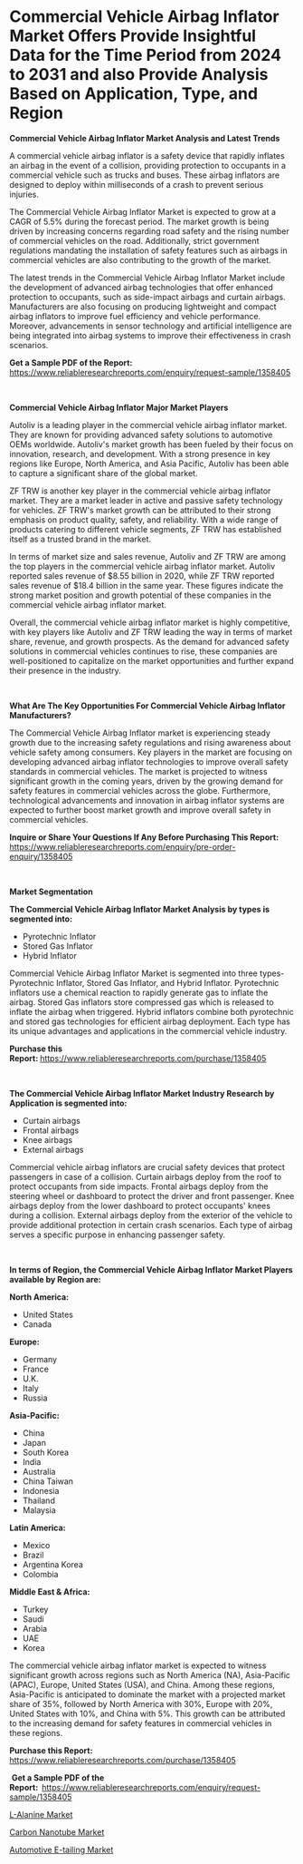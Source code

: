<p><h1>Commercial Vehicle Airbag Inflator Market Offers Provide Insightful Data for the Time Period from 2024 to 2031 and also Provide Analysis Based on Application, Type, and Region</h1></p><p><strong>Commercial Vehicle Airbag Inflator Market Analysis and Latest Trends</strong></p>
<p><p>A commercial vehicle airbag inflator is a safety device that rapidly inflates an airbag in the event of a collision, providing protection to occupants in a commercial vehicle such as trucks and buses. These airbag inflators are designed to deploy within milliseconds of a crash to prevent serious injuries. </p><p>The Commercial Vehicle Airbag Inflator Market is expected to grow at a CAGR of 5.5% during the forecast period. The market growth is being driven by increasing concerns regarding road safety and the rising number of commercial vehicles on the road. Additionally, strict government regulations mandating the installation of safety features such as airbags in commercial vehicles are also contributing to the growth of the market.</p><p>The latest trends in the Commercial Vehicle Airbag Inflator Market include the development of advanced airbag technologies that offer enhanced protection to occupants, such as side-impact airbags and curtain airbags. Manufacturers are also focusing on producing lightweight and compact airbag inflators to improve fuel efficiency and vehicle performance. Moreover, advancements in sensor technology and artificial intelligence are being integrated into airbag systems to improve their effectiveness in crash scenarios.</p></p>
<p><strong>Get a Sample PDF of the Report:&nbsp;</strong> <a href="https://www.reliableresearchreports.com/enquiry/request-sample/1358405">https://www.reliableresearchreports.com/enquiry/request-sample/1358405</a></p>
<p>&nbsp;</p>
<p><strong>Commercial Vehicle Airbag Inflator Major Market Players</strong></p>
<p><p>Autoliv is a leading player in the commercial vehicle airbag inflator market. They are known for providing advanced safety solutions to automotive OEMs worldwide. Autoliv's market growth has been fueled by their focus on innovation, research, and development. With a strong presence in key regions like Europe, North America, and Asia Pacific, Autoliv has been able to capture a significant share of the global market.</p><p>ZF TRW is another key player in the commercial vehicle airbag inflator market. They are a market leader in active and passive safety technology for vehicles. ZF TRW's market growth can be attributed to their strong emphasis on product quality, safety, and reliability. With a wide range of products catering to different vehicle segments, ZF TRW has established itself as a trusted brand in the market.</p><p>In terms of market size and sales revenue, Autoliv and ZF TRW are among the top players in the commercial vehicle airbag inflator market. Autoliv reported sales revenue of $8.55 billion in 2020, while ZF TRW reported sales revenue of $18.4 billion in the same year. These figures indicate the strong market position and growth potential of these companies in the commercial vehicle airbag inflator market.</p><p>Overall, the commercial vehicle airbag inflator market is highly competitive, with key players like Autoliv and ZF TRW leading the way in terms of market share, revenue, and growth prospects. As the demand for advanced safety solutions in commercial vehicles continues to rise, these companies are well-positioned to capitalize on the market opportunities and further expand their presence in the industry.</p></p>
<p>&nbsp;</p>
<p><strong>What Are The Key Opportunities For Commercial Vehicle Airbag Inflator Manufacturers?</strong></p>
<p><p>The Commercial Vehicle Airbag Inflator market is experiencing steady growth due to the increasing safety regulations and rising awareness about vehicle safety among consumers. Key players in the market are focusing on developing advanced airbag inflator technologies to improve overall safety standards in commercial vehicles. The market is projected to witness significant growth in the coming years, driven by the growing demand for safety features in commercial vehicles across the globe. Furthermore, technological advancements and innovation in airbag inflator systems are expected to further boost market growth and improve overall safety in commercial vehicles.</p></p>
<p><strong>Inquire or Share Your Questions If Any Before Purchasing This Report:</strong> <a href="https://www.reliableresearchreports.com/enquiry/pre-order-enquiry/1358405">https://www.reliableresearchreports.com/enquiry/pre-order-enquiry/1358405</a></p>
<p>&nbsp;</p>
<p><strong>Market Segmentation</strong></p>
<p><strong>The Commercial Vehicle Airbag Inflator Market Analysis by types is segmented into:</strong></p>
<p><ul><li>Pyrotechnic Inflator</li><li>Stored Gas Inflator</li><li>Hybrid Inflator</li></ul></p>
<p><p>Commercial Vehicle Airbag Inflator Market is segmented into three types- Pyrotechnic Inflator, Stored Gas Inflator, and Hybrid Inflator. Pyrotechnic inflators use a chemical reaction to rapidly generate gas to inflate the airbag. Stored Gas inflators store compressed gas which is released to inflate the airbag when triggered. Hybrid inflators combine both pyrotechnic and stored gas technologies for efficient airbag deployment. Each type has its unique advantages and applications in the commercial vehicle industry.</p></p>
<p><strong>Purchase this Report:&nbsp;</strong><a href="https://www.reliableresearchreports.com/purchase/1358405">https://www.reliableresearchreports.com/purchase/1358405</a></p>
<p>&nbsp;</p>
<p><strong>The Commercial Vehicle Airbag Inflator Market Industry Research by Application is segmented into:</strong></p>
<p><ul><li>Curtain airbags</li><li>Frontal airbags</li><li>Knee airbags</li><li>External airbags</li></ul></p>
<p><p>Commercial vehicle airbag inflators are crucial safety devices that protect passengers in case of a collision. Curtain airbags deploy from the roof to protect occupants from side impacts. Frontal airbags deploy from the steering wheel or dashboard to protect the driver and front passenger. Knee airbags deploy from the lower dashboard to protect occupants' knees during a collision. External airbags deploy from the exterior of the vehicle to provide additional protection in certain crash scenarios. Each type of airbag serves a specific purpose in enhancing passenger safety.</p></p>
<p>&nbsp;</p>
<p><strong>In terms of Region, the Commercial Vehicle Airbag Inflator Market Players available by Region are:</strong></p>
<p>
    <p> <strong> North America: </strong>
        <ul>
            <li>United States</li>
            <li>Canada</li>
        </ul>
        </p> 
    <p> <strong> Europe: </strong>
        <ul>
            <li>Germany</li>
            <li>France</li>
            <li>U.K.</li>
            <li>Italy</li>
            <li>Russia</li>
        </ul>
        </p> 
    <p> <strong> Asia-Pacific: </strong>
        <ul>
            <li>China</li>
            <li>Japan</li>
            <li>South Korea</li>
            <li>India</li>
            <li>Australia</li>
            <li>China Taiwan</li>
            <li>Indonesia</li>
            <li>Thailand</li>
            <li>Malaysia</li>
        </ul>
        </p> 
    <p> <strong> Latin America: </strong>
        <ul>
            <li>Mexico</li>
            <li>Brazil</li>
            <li>Argentina Korea</li>
            <li>Colombia</li>
        </ul>
        </p> 
    <p> <strong> Middle East & Africa: </strong>
        <ul>
            <li>Turkey</li>
            <li>Saudi</li>
            <li>Arabia</li>
            <li>UAE</li>
            <li>Korea</li>
        </ul>
    </p>
    </p>
<p><p>The commercial vehicle airbag inflator market is expected to witness significant growth across regions such as North America (NA), Asia-Pacific (APAC), Europe, United States (USA), and China. Among these regions, Asia-Pacific is anticipated to dominate the market with a projected market share of 35%, followed by North America with 30%, Europe with 20%, United States with 10%, and China with 5%. This growth can be attributed to the increasing demand for safety features in commercial vehicles in these regions.</p></p>
<p><strong>Purchase this Report: </strong><a href="https://www.reliableresearchreports.com/purchase/1358405">https://www.reliableresearchreports.com/purchase/1358405</a></p>
<p>&nbsp;<strong>Get a Sample PDF of the Report:&nbsp;&nbsp;</strong><a href="https://www.reliableresearchreports.com/enquiry/request-sample/1358405">https://www.reliableresearchreports.com/enquiry/request-sample/1358405</a></p>
<p><strong></strong></p>
<p><p><a href="https://view.publitas.com/reportprime-1/l-alanine-market-analysis-examines-its-scope-on-growth-opportunities-and-forecasted-trends-spanning-from-2023-to-2030/">L-Alanine Market</a></p><p><a href="https://view.publitas.com/reportprime-1/carbon-nanotube-market-research-report-provides-thorough-industry-overview-which-offers-an-in-depth-analysis-of-product-trends-and-new-market-divisions/">Carbon Nanotube Market</a></p><p><a href="https://view.publitas.com/reportprime-1/automotive-e-tailing-market-offer-valuable-insights-into-market-size-market-share-market-trends-and-projections-spanning-from-2023-to-2030/">Automotive E-tailing Market</a></p></p>